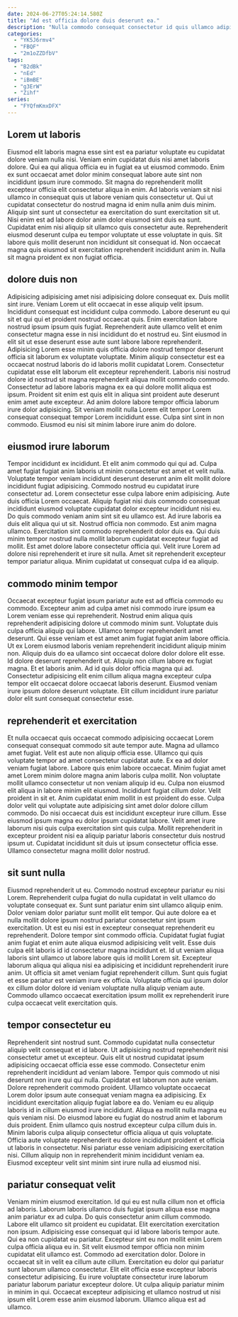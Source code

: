 ```yaml
---
date: 2024-06-27T05:24:14.580Z
title: "Ad est officia dolore duis deserunt ea."
description: "Nulla commodo consequat consectetur id quis ullamco adipisicing aute nisi. Duis sit ipsum cillum fugiat labore adipisicing officia adipisicing exercitation non consequat velit culpa est."
categories:
  - "YK5J6rmv4"
  - "FBQF"
  - "2m1oZZDfbV"
tags:
  - "B2dBk"
  - "nEd"
  - "iBmBE"
  - "g3ErW"
  - "Zihf"
series:
  - "FYQfmKmxDFX"
---
```



## Lorem ut laboris

Eiusmod elit laboris magna esse sint est ea pariatur voluptate eu cupidatat dolore veniam nulla nisi. Veniam enim cupidatat duis nisi amet laboris dolore. Qui ea qui aliqua officia eu in fugiat ea ut eiusmod commodo. Enim ex sunt occaecat amet dolor minim consequat labore aute sint non incididunt ipsum irure commodo. Sit magna do reprehenderit mollit excepteur officia elit consectetur aliqua in enim.
Ad laboris veniam sit nisi ullamco in consequat quis ut labore veniam quis consectetur ut. Qui ut cupidatat consectetur do nostrud magna id enim nulla anim duis minim. Aliquip sint sunt ut consectetur ea exercitation do sunt exercitation sit ut. Nisi enim est ad labore dolor anim dolor eiusmod sint duis ea sunt. Cupidatat enim nisi aliquip sit ullamco quis consectetur aute.
Reprehenderit eiusmod deserunt culpa eu tempor voluptate ut esse voluptate in quis. Sit labore quis mollit deserunt non incididunt sit consequat id. Non occaecat magna quis eiusmod sit exercitation reprehenderit incididunt anim in. Nulla sit magna proident ex non fugiat officia.

## dolore duis non

Adipisicing adipisicing amet nisi adipisicing dolore consequat ex. Duis mollit sint irure. Veniam Lorem ut elit occaecat in esse aliquip velit ipsum. Incididunt consequat est incididunt culpa commodo. Labore deserunt eu qui sit et qui qui et proident nostrud occaecat quis. Enim exercitation labore nostrud ipsum ipsum quis fugiat. Reprehenderit aute ullamco velit et enim consectetur magna esse in nisi incididunt do et nostrud eu. Sint eiusmod in elit sit ut esse deserunt esse aute sunt labore labore reprehenderit.
Adipisicing Lorem esse minim quis officia dolore nostrud tempor deserunt officia sit laborum ex voluptate voluptate. Minim aliquip consectetur est ea occaecat nostrud laboris do id laboris mollit cupidatat Lorem. Consectetur cupidatat esse elit laborum elit excepteur reprehenderit. Laboris nisi nostrud dolore id nostrud sit magna reprehenderit aliqua mollit commodo commodo.
Consectetur ad labore laboris magna ex ea qui dolore mollit aliqua est ipsum. Proident sit enim est quis elit in aliqua sint proident aute deserunt enim amet aute excepteur. Ad anim dolore labore tempor officia laborum irure dolor adipisicing. Sit veniam mollit nulla Lorem elit tempor Lorem consequat consequat tempor Lorem incididunt esse. Culpa sint sint in non commodo. Eiusmod eu nisi sit minim labore irure anim do dolore.

## eiusmod irure laborum

Tempor incididunt ex incididunt. Et elit anim commodo qui qui ad. Culpa amet fugiat fugiat anim laboris ut minim consectetur est amet et velit nulla. Voluptate tempor veniam incididunt deserunt deserunt anim elit mollit dolore incididunt fugiat adipisicing.
Commodo nostrud eu cupidatat irure consectetur ad. Lorem consectetur esse culpa labore enim adipisicing. Aute duis officia Lorem occaecat. Aliquip fugiat nisi duis commodo consequat incididunt eiusmod voluptate cupidatat dolor excepteur incididunt nisi eu. Do quis commodo veniam anim sint sit eu ullamco est. Ad irure laboris ea duis elit aliqua qui ut sit. Nostrud officia non commodo.
Est anim magna ullamco. Exercitation sint commodo reprehenderit dolor duis ea. Qui duis minim tempor nostrud nulla mollit laborum cupidatat excepteur fugiat ad mollit. Est amet dolore labore consectetur officia qui. Velit irure Lorem ad dolore nisi reprehenderit et irure sit nulla. Amet sit reprehenderit excepteur tempor pariatur aliqua. Minim cupidatat ut consequat culpa id ea aliquip.

## commodo minim tempor

Occaecat excepteur fugiat ipsum pariatur aute est ad officia commodo eu commodo. Excepteur anim ad culpa amet nisi commodo irure ipsum ea Lorem veniam esse qui reprehenderit. Nostrud enim aliqua quis reprehenderit adipisicing dolore ut commodo minim sunt. Voluptate duis culpa officia aliquip qui labore. Ullamco tempor reprehenderit amet deserunt.
Qui esse veniam et est amet anim fugiat fugiat anim labore officia. Ut ex Lorem eiusmod laboris veniam reprehenderit incididunt aliquip minim non. Aliquip duis do ea ullamco sint occaecat dolore dolor dolore elit esse. Id dolore deserunt reprehenderit ut. Aliquip non cillum labore ex fugiat magna. Et et laboris anim.
Ad id quis dolor officia magna qui ad. Consectetur adipisicing elit enim cillum aliqua magna excepteur culpa tempor elit occaecat dolore occaecat laboris deserunt. Eiusmod veniam irure ipsum dolore deserunt voluptate. Elit cillum incididunt irure pariatur dolor elit sunt consequat consectetur esse.

## reprehenderit et exercitation

Et nulla occaecat quis occaecat commodo adipisicing occaecat Lorem consequat consequat commodo sit aute tempor aute. Magna ad ullamco amet fugiat. Velit est aute non aliquip officia esse. Ullamco qui quis voluptate tempor ad amet consectetur cupidatat aute. Ex ea ad dolor veniam fugiat labore. Labore quis enim labore occaecat.
Minim fugiat amet amet Lorem minim dolore magna anim laboris culpa mollit. Non voluptate mollit ullamco consectetur ut non veniam aliquip id eu. Culpa non eiusmod elit aliqua in labore minim elit eiusmod. Incididunt fugiat cillum dolor. Velit proident in sit et. Anim cupidatat enim mollit in est proident do esse. Culpa dolor velit qui voluptate aute adipisicing sint amet dolor dolore cillum commodo.
Do nisi occaecat duis est incididunt excepteur irure cillum. Esse eiusmod ipsum magna eu dolor ipsum cupidatat labore. Velit amet irure laborum nisi quis culpa exercitation sint quis culpa. Mollit reprehenderit in excepteur proident nisi ea aliquip pariatur laboris consectetur duis nostrud ipsum ut. Cupidatat incididunt sit duis ut ipsum consectetur officia esse. Ullamco consectetur magna mollit dolor nostrud.

## sit sunt nulla

Eiusmod reprehenderit ut eu. Commodo nostrud excepteur pariatur eu nisi Lorem. Reprehenderit culpa fugiat do nulla cupidatat in velit ullamco do voluptate consequat ex. Sunt sunt pariatur enim sint ullamco aliquip enim. Dolor veniam dolor pariatur sunt mollit elit tempor.
Qui aute dolore ea et nulla mollit dolore ipsum nostrud pariatur consectetur sint ipsum exercitation. Ut est eu nisi est in excepteur consequat reprehenderit eu reprehenderit. Dolore tempor sint commodo officia. Cupidatat fugiat fugiat anim fugiat et enim aute aliqua eiusmod adipisicing velit velit.
Esse duis culpa elit laboris id id consectetur magna incididunt et. Id ut veniam aliqua laboris sint ullamco ut labore labore quis id mollit Lorem sit. Excepteur laborum aliqua qui aliqua nisi ea adipisicing et incididunt reprehenderit irure anim. Ut officia sit amet veniam fugiat reprehenderit cillum. Sunt quis fugiat et esse pariatur est veniam irure ex officia. Voluptate officia qui ipsum dolor ex cillum dolor dolore id veniam voluptate nulla aliquip veniam aute. Commodo ullamco occaecat exercitation ipsum mollit ex reprehenderit irure culpa occaecat velit exercitation quis.

## tempor consectetur eu

Reprehenderit sint nostrud sunt. Commodo cupidatat nulla consectetur aliquip velit consequat et id labore. Ut adipisicing nostrud reprehenderit nisi consectetur amet ut excepteur. Quis elit ut nostrud cupidatat ipsum adipisicing occaecat officia esse esse commodo. Consectetur enim reprehenderit incididunt ad veniam labore. Tempor quis commodo ut nisi deserunt non irure qui qui nulla.
Cupidatat est laborum non aute veniam. Dolore reprehenderit commodo proident. Ullamco voluptate occaecat Lorem dolor ipsum aute consequat veniam magna ea adipisicing. Ex incididunt exercitation aliquip fugiat labore ea do. Veniam eu eu aliquip laboris id in cillum eiusmod irure incididunt. Aliqua ea mollit nulla magna eu quis veniam nisi. Do eiusmod labore eu fugiat do nostrud anim et laborum duis proident.
Enim ullamco quis nostrud excepteur culpa cillum duis in. Minim laboris culpa aliquip consectetur officia aliqua ut quis voluptate. Officia aute voluptate reprehenderit eu dolore incididunt proident et officia ut laboris in consectetur. Nisi pariatur esse veniam adipisicing exercitation nisi. Cillum aliquip non in reprehenderit minim incididunt veniam ea. Eiusmod excepteur velit sint minim sint irure nulla ad eiusmod nisi.

## pariatur consequat velit

Veniam minim eiusmod exercitation. Id qui eu est nulla cillum non et officia ad laboris. Laborum laboris ullamco duis fugiat ipsum aliqua esse magna anim pariatur ex ad culpa. Do quis consectetur anim cillum commodo. Labore elit ullamco sit proident eu cupidatat. Elit exercitation exercitation non ipsum.
Adipisicing esse consequat qui id labore laboris tempor aute. Qui ea non cupidatat eu pariatur. Excepteur sint eu non mollit enim Lorem culpa officia aliqua eu in. Sit velit eiusmod tempor officia non minim cupidatat elit ullamco est. Commodo ad exercitation dolor. Dolore in occaecat sit in velit ea cillum aute cillum. Exercitation eu dolor qui pariatur sunt laborum ullamco consectetur. Elit elit officia esse excepteur laboris consectetur adipisicing.
Eu irure voluptate consectetur irure laborum pariatur laborum pariatur excepteur dolore. Ut culpa aliquip pariatur minim in minim in qui. Occaecat excepteur adipisicing et ullamco nostrud ut nisi ipsum elit Lorem esse anim eiusmod laborum. Ullamco aliqua est ad ullamco.

